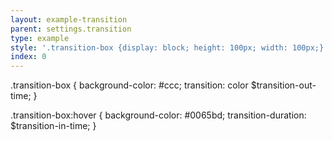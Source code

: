 ```yaml
---
layout: example-transition
parent: settings.transition
type: example
style: '.transition-box {display: block; height: 100px; width: 100px;}'
index: 0
---
```


.transition-box {
    background-color: #ccc;
    transition: color $transition-out-time;
}

.transition-box:hover {
    background-color: #0065bd;
    transition-duration: $transition-in-time;
}
